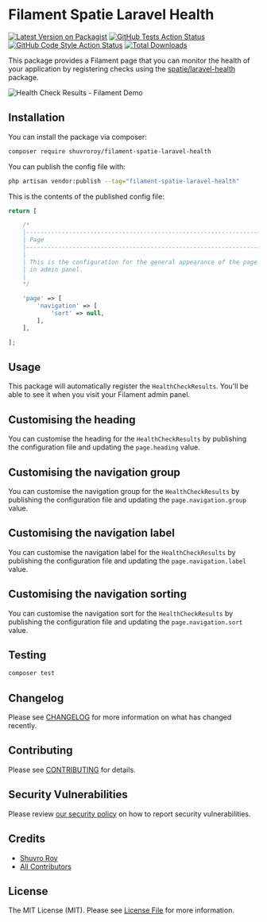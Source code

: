 # Filament Spatie Laravel Health

[![Latest Version on Packagist](https://img.shields.io/packagist/v/shuvroroy/filament-spatie-laravel-health.svg?style=flat-square)](https://packagist.org/packages/shuvroroy/filament-spatie-laravel-health)
[![GitHub Tests Action Status](https://img.shields.io/github/workflow/status/shuvroroy/filament-spatie-laravel-health/run-tests?label=tests)](https://github.com/shuvroroy/filament-spatie-laravel-health/actions?query=workflow%3Arun-tests+branch%3Amain)
[![GitHub Code Style Action Status](https://img.shields.io/github/workflow/status/shuvroroy/filament-spatie-laravel-health/Check%20&%20fix%20styling?label=code%20style)](https://github.com/shuvroroy/filament-spatie-laravel-health/actions?query=workflow%3A"Check+%26+fix+styling"+branch%3Amain)
[![Total Downloads](https://img.shields.io/packagist/dt/shuvroroy/filament-spatie-laravel-health.svg?style=flat-square)](https://packagist.org/packages/shuvroroy/filament-spatie-laravel-health)

This package provides a Filament page that you can monitor the health of your application by registering checks using the [spatie/laravel-health](https://spatie.be/docs/laravel-health/v1/introduction) package.

![Health Check Results - Filament Demo](https://user-images.githubusercontent.com/21066418/147746698-8a21ab58-1771-4525-9595-0bbcedc6a325.png)

## Installation

You can install the package via composer:

```bash
composer require shuvroroy/filament-spatie-laravel-health
```

You can publish the config file with:

```bash
php artisan vendor:publish --tag="filament-spatie-laravel-health"
```

This is the contents of the published config file:

```php
return [

    /*
    |--------------------------------------------------------------------------
    | Page
    |--------------------------------------------------------------------------
    |
    | This is the configuration for the general appearance of the page
    | in admin panel.
    |
    */

    'page' => [
        'navigation' => [
            'sort' => null,
        ],
    ],

];
```

## Usage

This package will automatically register the `HealthCheckResults`. You'll be able to see it when you visit your Filament admin panel.

## Customising the heading

You can customise the heading for the `HealthCheckResults` by publishing the configuration file and updating the `page.heading` value.

## Customising the navigation group

You can customise the navigation group for the `HealthCheckResults` by publishing the configuration file and updating the `page.navigation.group` value.

## Customising the navigation label

You can customise the navigation label for the `HealthCheckResults` by publishing the configuration file and updating the `page.navigation.label` value.

## Customising the navigation sorting

You can customise the navigation sort for the `HealthCheckResults` by publishing the configuration file and updating the `page.navigation.sort` value.

## Testing

```bash
composer test
```

## Changelog

Please see [CHANGELOG](CHANGELOG.md) for more information on what has changed recently.

## Contributing

Please see [CONTRIBUTING](.github/CONTRIBUTING.md) for details.

## Security Vulnerabilities

Please review [our security policy](../../security/policy) on how to report security vulnerabilities.

## Credits

- [Shuvro Roy](https://github.com/shuvroroy)
- [All Contributors](../../contributors)

## License

The MIT License (MIT). Please see [License File](LICENSE.md) for more information.
